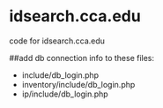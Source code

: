# idsearch.cca.edu
code for idsearch.cca.edu

##add db connection info to these files:
* include/db_login.php
* inventory/include/db_login.php
* ip/include/db_login.php
